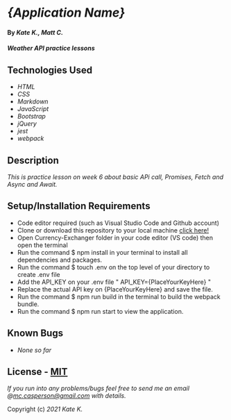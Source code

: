 # _{Application Name}_

#### By _**Kate K., Matt C.**_

#### _Weather API practice lessons_

## Technologies Used

* _HTML_
* _CSS_
* _Markdown_
* _JavaScript_
* _Bootstrap_
* _jQuery_
* _jest_
* _webpack_

## Description

_This is practice lesson on week 6 about basic APi call, Promises, Fetch and Async and Await._

## Setup/Installation Requirements

* Code editor required (such as Visual Studio Code and Github account)
* Clone or download this repository to your local machine <a href="https://github.com/keidsiri/weater-api"> click here! </a>
* Open Currency-Exchanger folder in your code editor (VS code) then open the terminal
* Run the command $ npm install in your terminal to install all dependencies and packages.
* Run the command $ touch .env on the top level of your directory to create .env file 
* Add the API_KEY on your .env file " API_KEY={PlaceYourKeyHere} " 
* Replace the actual API key on {PlaceYourKeyHere} and save the file.
* Run the command $ npm run build in the terminal to build the webpack bundle.
* Run the command $ npm run start to view the application.


## Known Bugs

* _None so far_

## License - [MIT](https://opensource.org/licenses/MIT)

_If you run into any problems/bugs feel free to send me an email @mc.casperson@gmail.com with details._

Copyright (c) _2021_ _Kate K._